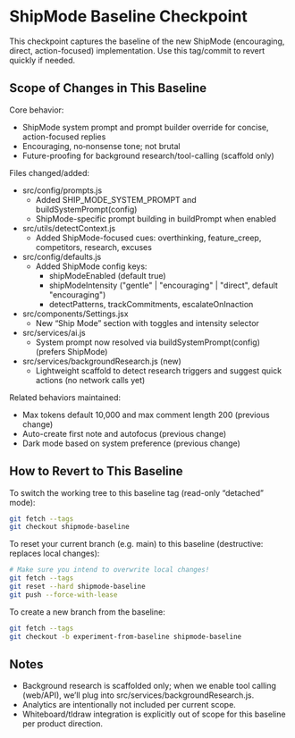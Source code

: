 # ShipMode Baseline Checkpoint

This checkpoint captures the baseline of the new ShipMode (encouraging, direct, action-focused) implementation. Use this tag/commit to revert quickly if needed.

## Scope of Changes in This Baseline

Core behavior:
- ShipMode system prompt and prompt builder override for concise, action-focused replies
- Encouraging, no‑nonsense tone; not brutal
- Future-proofing for background research/tool-calling (scaffold only)

Files changed/added:
- src/config/prompts.js
  - Added SHIP_MODE_SYSTEM_PROMPT and buildSystemPrompt(config)
  - ShipMode-specific prompt building in buildPrompt when enabled
- src/utils/detectContext.js
  - Added ShipMode-focused cues: overthinking, feature_creep, competitors, research, excuses
- src/config/defaults.js
  - Added ShipMode config keys:
    - shipModeEnabled (default true)
    - shipModeIntensity ("gentle" | "encouraging" | "direct", default "encouraging")
    - detectPatterns, trackCommitments, escalateOnInaction
- src/components/Settings.jsx
  - New “Ship Mode” section with toggles and intensity selector
- src/services/ai.js
  - System prompt now resolved via buildSystemPrompt(config) (prefers ShipMode)
- src/services/backgroundResearch.js (new)
  - Lightweight scaffold to detect research triggers and suggest quick actions (no network calls yet)

Related behaviors maintained:
- Max tokens default 10,000 and max comment length 200 (previous change)
- Auto-create first note and autofocus (previous change)
- Dark mode based on system preference (previous change)

## How to Revert to This Baseline

To switch the working tree to this baseline tag (read-only “detached” mode):
```bash
git fetch --tags
git checkout shipmode-baseline
```

To reset your current branch (e.g. main) to this baseline (destructive: replaces local changes):
```bash
# Make sure you intend to overwrite local changes!
git fetch --tags
git reset --hard shipmode-baseline
git push --force-with-lease
```

To create a new branch from the baseline:
```bash
git fetch --tags
git checkout -b experiment-from-baseline shipmode-baseline
```

## Notes

- Background research is scaffolded only; when we enable tool calling (web/API), we’ll plug into src/services/backgroundResearch.js.
- Analytics are intentionally not included per current scope.
- Whiteboard/tldraw integration is explicitly out of scope for this baseline per product direction.
